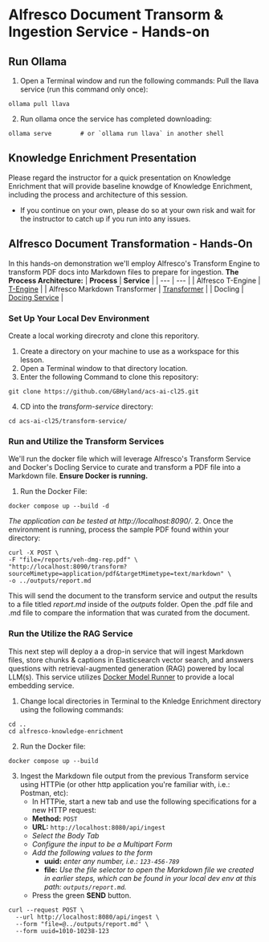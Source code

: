 # Alfresco Document Transorm & Ingestion Service - Hands-on

## Run Ollama
1. Open a Terminal window and run the following commands:
Pull the llava service (run this command only once):
```
ollama pull llava
```
2. Run ollama once the service has completed downloading:
```
ollama serve        # or `ollama run llava` in another shell
```


## Knowledge Enrichment Presentation
Please regard the instructor for a quick presentation on Knowledge Enrichment that will provide baseline knowdge of Knowledge Enrichment, including the process and architecture of this session. 
- If you continue on your own, please do so at your own risk and wait for the instructor to catch up if you run into any issues.


## Alfresco Document Transformation - Hands-On
In this hands-on demonstration we'll employ Alfresco's Transform Engine to transform PDF docs into Markdown files to prepare for ingestion.
**The Process Architecture:**
| **Process**   | **Service**   |
| ---           | ---           |
| Alfresco T-Engine | [T-Engine](transform-service/src/main/java/org/alfresco/transform/MarkdownEngine.java) |
| Alfresco Markdown Transformer | [Transformer](transform-service/src/main/java/org/alfresco/transform/transformer/MarkdownTransformer.java) |
| Docling | [Docing Service](transform-service/src/main/java/org/alfresco/transform/service/DoclingService.java) |


### Set Up Your Local Dev Environment
Create a local working direcroty and clone this reporitory.
1. Create a directory on your machine to use as a workspace for this lesson.  
2. Open a Terminal window to that directory location.
3. Enter the following Command to clone this repository:
```
git clone https://github.com/GBHyland/acs-ai-cl25.git
```
4. CD into the _transform-service_ directory:
```
cd acs-ai-cl25/transform-service/
```

### Run and Utilize the Transform Services
We'll run the docker file which will leverage Alfresco's Transform Service and Docker's Docling Service to curate and transform a PDF file into a Markdown file.
**Ensure Docker is running.**
1. Run the Docker File:
```
docker compose up --build -d
```
_The application can be tested at http://localhost:8090/_. 
2. Once the environment is running, process the sample PDF found within your directory:
```
curl -X POST \
-F "file=/reports/veh-dmg-rep.pdf" \
"http://localhost:8090/transform?sourceMimetype=application/pdf&targetMimetype=text/markdown" \
-o ../outputs/report.md
```
This will send the document to the transform service and output the results to a file titled _report.md_ inside of the _outputs_ folder.
Open the .pdf file and .md file to compare the information that was curated from the document.


### Run the Utilize the RAG Service
This next step will deploy a a drop-in service that will ingest Markdown files, store chunks & captions in Elasticsearch vector search, and answers questions with retrieval-augmented generation (RAG) powered by local LLM(s).
This service utilizes [Docker Model Runner](https://docs.docker.com/ai/model-runner/) to provide a local embedding service.
1. Change local directories in Terminal to the Knledge Enrichment directory using the following commands:
```
cd ..
cd alfresco-knowledge-enrichment
```
2. Run the Docker file:
```
docker compose up --build
```
3. Ingest the Markdown file output from the previous Transform service using HTTPie (or other http application you're familiar with, i.e.: Postman, etc):
   - In HTTPie, start a new tab and use the following specifications for a new HTTP request:
   - **Method:** ```POST```
   - **URL:** ```http://localhost:8080/api/ingest```
   - _Select the Body Tab_
   - _Configure the input to be a Multipart Form_
   - _Add the following values to the form_
     - **uuid:** _enter any number, i.e.: ```123-456-789```_
     - **file:** _Use the file selector to open the Markdown file we created in earlier steps, which can be found in your local dev env at this path: ```outputs/report.md```._
   - Press the green **SEND** button.

```
curl --request POST \
  --url http://localhost:8080/api/ingest \
  --form "file=@../outputs/report.md" \
  --form uuid=1010-10238-123
```




